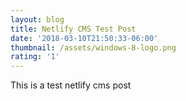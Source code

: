 ```yaml
---
layout: blog
title: Netlify CMS Test Post
date: '2018-03-10T21:50:33-06:00'
thumbnail: /assets/windows-8-logo.png
rating: '1'
---
```

This is a test netlify cms post
